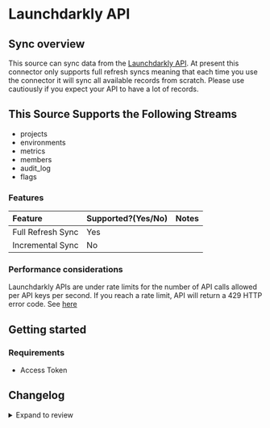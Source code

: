 # Launchdarkly API

## Sync overview

This source can sync data from the [Launchdarkly API](https://apidocs.launchdarkly.com/#section/Overview). At present this connector only supports full refresh syncs meaning that each time you use the connector it will sync all available records from scratch. Please use cautiously if you expect your API to have a lot of records.

## This Source Supports the Following Streams

- projects
- environments
- metrics
- members
- audit_log
- flags

### Features

| Feature           | Supported?\(Yes/No\) | Notes |
| :---------------- | :------------------- | :---- |
| Full Refresh Sync | Yes                  |       |
| Incremental Sync  | No                   |       |

### Performance considerations

Launchdarkly APIs are under rate limits for the number of API calls allowed per API keys per second. If you reach a rate limit, API will return a 429 HTTP error code. See [here](https://apidocs.launchdarkly.com/#section/Overview/Rate-limiting)

## Getting started

### Requirements

- Access Token

## Changelog

<details>
  <summary>Expand to review</summary>

| Version | Date       | Pull Request                                              | Subject                                        |
| :------ | :--------- | :-------------------------------------------------------- | :--------------------------------------------- |
| 0.2.10 | 2025-01-25 | [52247](https://github.com/airbytehq/airbyte/pull/52247) | Update dependencies |
| 0.2.9 | 2025-01-18 | [51840](https://github.com/airbytehq/airbyte/pull/51840) | Update dependencies |
| 0.2.8 | 2025-01-11 | [51181](https://github.com/airbytehq/airbyte/pull/51181) | Update dependencies |
| 0.2.7 | 2024-12-28 | [50604](https://github.com/airbytehq/airbyte/pull/50604) | Update dependencies |
| 0.2.6 | 2024-12-21 | [50104](https://github.com/airbytehq/airbyte/pull/50104) | Update dependencies |
| 0.2.5 | 2024-12-14 | [49642](https://github.com/airbytehq/airbyte/pull/49642) | Update dependencies |
| 0.2.4 | 2024-12-12 | [49257](https://github.com/airbytehq/airbyte/pull/49257) | Update dependencies |
| 0.2.3 | 2024-12-11 | [47856](https://github.com/airbytehq/airbyte/pull/47856) | Starting with this version, the Docker image is now rootless. Please note that this and future versions will not be compatible with Airbyte versions earlier than 0.64 |
| 0.2.2 | 2024-10-28 | [47620](https://github.com/airbytehq/airbyte/pull/47620) | Update dependencies |
| 0.2.1 | 2024-08-16 | [44196](https://github.com/airbytehq/airbyte/pull/44196) | Bump source-declarative-manifest version |
| 0.2.0 | 2024-08-15 | [44135](https://github.com/airbytehq/airbyte/pull/44135) | Refactor connector to manifest-only format |
| 0.1.13 | 2024-08-12 | [43791](https://github.com/airbytehq/airbyte/pull/43791) | Update dependencies |
| 0.1.12 | 2024-08-10 | [43587](https://github.com/airbytehq/airbyte/pull/43587) | Update dependencies |
| 0.1.11 | 2024-08-03 | [43270](https://github.com/airbytehq/airbyte/pull/43270) | Update dependencies |
| 0.1.10 | 2024-07-27 | [42600](https://github.com/airbytehq/airbyte/pull/42600) | Update dependencies |
| 0.1.9 | 2024-07-20 | [42369](https://github.com/airbytehq/airbyte/pull/42369) | Update dependencies |
| 0.1.8 | 2024-07-13 | [41700](https://github.com/airbytehq/airbyte/pull/41700) | Update dependencies |
| 0.1.7 | 2024-07-10 | [41425](https://github.com/airbytehq/airbyte/pull/41425) | Update dependencies |
| 0.1.6 | 2024-07-09 | [41284](https://github.com/airbytehq/airbyte/pull/41284) | Update dependencies |
| 0.1.5 | 2024-07-06 | [40891](https://github.com/airbytehq/airbyte/pull/40891) | Update dependencies |
| 0.1.4 | 2024-06-25 | [40395](https://github.com/airbytehq/airbyte/pull/40395) | Update dependencies |
| 0.1.3 | 2024-06-22 | [40131](https://github.com/airbytehq/airbyte/pull/40131) | Update dependencies |
| 0.1.2 | 2024-06-06 | [39245](https://github.com/airbytehq/airbyte/pull/39245) | [autopull] Upgrade base image to v1.2.2 |
| 0.1.1 | 2024-05-28 | [38694](https://github.com/airbytehq/airbyte/pull/38694) | Make compatible with builder |
| 0.1.0   | 2022-10-30 | [#18660](https://github.com/airbytehq/airbyte/pull/18660) | 🎉 New Source: Launchdarkly API [low-code CDK] |

</details>
